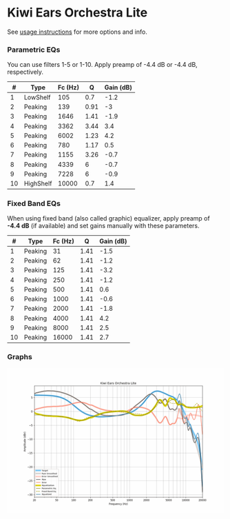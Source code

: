 # Kiwi Ears Orchestra Lite
See [usage instructions](https://github.com/jaakkopasanen/AutoEq#usage) for more options and info.

### Parametric EQs
You can use filters 1-5 or 1-10. Apply preamp of -4.4 dB or -4.4 dB, respectively.

|   # | Type      |   Fc (Hz) |    Q |   Gain (dB) |
|-----|-----------|-----------|------|-------------|
|   1 | LowShelf  |       105 | 0.7  |        -1.2 |
|   2 | Peaking   |       139 | 0.91 |        -3   |
|   3 | Peaking   |      1646 | 1.41 |        -1.9 |
|   4 | Peaking   |      3362 | 3.44 |         3.4 |
|   5 | Peaking   |      6002 | 1.23 |         4.2 |
|   6 | Peaking   |       780 | 1.17 |         0.5 |
|   7 | Peaking   |      1155 | 3.26 |        -0.7 |
|   8 | Peaking   |      4339 | 6    |        -0.7 |
|   9 | Peaking   |      7228 | 6    |        -0.9 |
|  10 | HighShelf |     10000 | 0.7  |         1.4 |

### Fixed Band EQs
When using fixed band (also called graphic) equalizer, apply preamp of **-4.4 dB** (if available) and set gains manually with these parameters.

|   # | Type    |   Fc (Hz) |    Q |   Gain (dB) |
|-----|---------|-----------|------|-------------|
|   1 | Peaking |        31 | 1.41 |        -1.5 |
|   2 | Peaking |        62 | 1.41 |        -1.2 |
|   3 | Peaking |       125 | 1.41 |        -3.2 |
|   4 | Peaking |       250 | 1.41 |        -1.2 |
|   5 | Peaking |       500 | 1.41 |         0.6 |
|   6 | Peaking |      1000 | 1.41 |        -0.6 |
|   7 | Peaking |      2000 | 1.41 |        -1.8 |
|   8 | Peaking |      4000 | 1.41 |         4.2 |
|   9 | Peaking |      8000 | 1.41 |         2.5 |
|  10 | Peaking |     16000 | 1.41 |         2.7 |

### Graphs
![](./Kiwi%20Ears%20Orchestra%20Lite.png)
